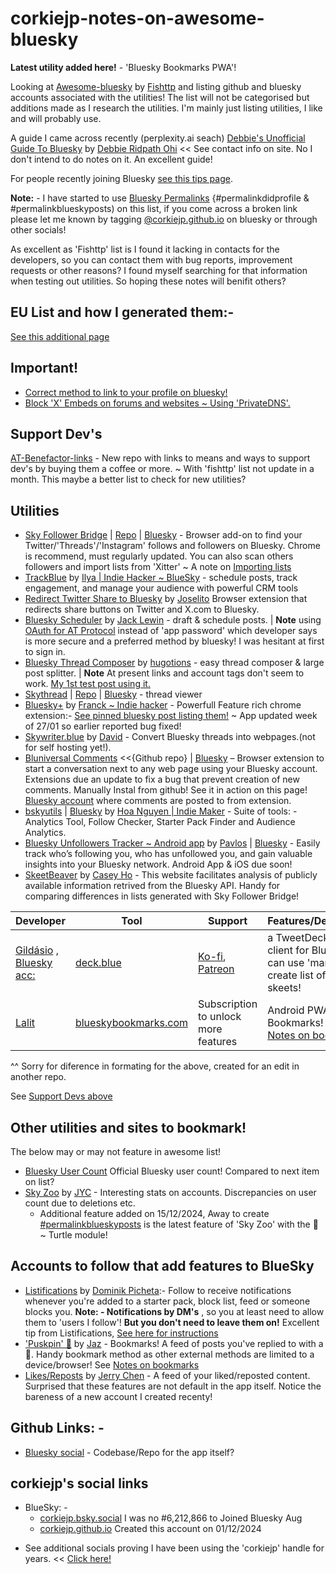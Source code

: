 # corkiejp-notes-on-awesome-bluesky

**Latest utility added here!** - 'Bluesky Bookmarks PWA'!

Looking at [Awesome-bluesky](https://github.com/fishttp/awesome-bluesky) by [Fishttp](https://github.com/fishttp) and listing github and bluesky accounts associated with the utilities!
The list will not be categorised but additions made as I research the utilities. I'm mainly just listing utilities, I like and will probably use.

A guide I came across recently (perplexity.ai seach) [Debbie's Unofficial Guide To Bluesky](https://publish.obsidian.md/debbieohi/bluesky) by [Debbie Ridpath Ohi](https://publish.obsidian.md/debbieohi/contact) << See contact info on site. No I don't intend to do notes on it. An excellent guide! 

For people recently joining Bluesky [see this tips page](/morepages/Tips-Moving-Xitter-to-Bluesky.md).

**Note:** - I have started to use [Bluesky Permalinks](https://blue.mackuba.eu/skythread/?hash=permalinkblueskyposts) {#permalinkdidprofile & #permalinkblueskyposts)
on this list, if you come across a broken link please let me known by tagging [@corkiejp.github.io](https://bsky.app/profile/did:plc:qxlh6bohvep3taqhmtpipx4b) on bluesky or through other socials!

As excellent as 'Fishttp' list is I found it lacking in contacts for the developers, so you can contact them with bug reports, improvement requests or other reasons? I found myself searching for that information when testing out utilities. So hoping these notes will benifit others?


## EU List and how I generated them:-

[See this additional page](how_I_create_my_eu_lists.md)

## Important!

- [Correct method to link to your profile on bluesky!](/morepages/Important-correct_method_to_link_your_profile.md)
- [Block 'X' Embeds on forums and websites ~ Using 'PrivateDNS'.](/morepages/BlockXembeds.md)


## Support Dev's 
[AT-Benefactor-links](https://github.com/PSingletary/AT-Benefactor-links?tab=readme-ov-file#at-benefactor-links) - New repo with links to means and ways to support dev's by buying them a coffee or more. ~ With 'fishttp' list not update in a month. This maybe a better list to check for new utilities?

## Utilities   
- [Sky Follower Bridge](https://www.sky-follower-bridge.dev/) | [Repo](https://github.com/kawamataryo/sky-follower-bridge) | [Bluesky](https://bsky.app/profile/sky-follower-bridge.dev) - Browser add-on to find your Twitter/'Threads'/'Instagram' follows and followers on Bluesky. Chrome is recommend, must regularly updated. You can also scan others followers and import lists from 'Xitter' ~ A note on [Importing lists](how_I_create_my_eu_lists.md)
- [TrackBlue](https://track.blue/) by [Ilya | Indie Hacker ~ BlueSky](https://bsky.app/profile/ilyathedev.bsky.social) - schedule posts, track engagement, and manage your audience with powerful CRM tools
- [Redirect Twitter Share to Bluesky](https://share.notx.blue/) by [Joselito](https://bsky.app/profile/joseli.to) Browser extension that redirects share buttons on Twitter and X.com to Bluesky.
- [Bluesky Scheduler](https://www.blueskyscheduler.com/) by [Jack Lewin](https://bsky.app/profile/jacklewin.com) - draft & schedule posts. | **Note** using [OAuth for AT Protocol](https://docs.bsky.app/blog/oauth-atproto) instead of 'app password' which developer says is more secure and a preferred method by bluesky! I was hesitant at first to sign in.
- [Bluesky Thread Composer](https://bluesky-thread-composer.pages.dev/) by [hugotions](https://bsky.app/profile/hugotions.bsky.social) - easy thread composer & large post splitter. | **Note** At present links and account tags don't seem to work. [My 1st test post using it.](https://corkiejp.github.io/embedwriter.html?url=https://skywriter.blue/pages/did:plc:qxlh6bohvep3taqhmtpipx4b/post/3ld5khcppwh2w)
- [Skythread](https://blue.mackuba.eu/skythread/) | [Repo](https://github.com/mackuba/skythread) | [Bluesky](https://bsky.app/profile/did:plc:oio4hkxaop4ao4wz2pp3f4cr) - thread viewer
- [Bluesky+](https://chromewebstore.google.com/detail/bluesky+/flbheallcbkoaffegmjenkpojhocmdla) by [Franck ~ Indie hacker](https://bsky.app/profile/franck.blue) - Powerfull Feature rich chrome extension:- [See pinned bluesky post listing them!](https://bsky.app/profile/did:plc:h5vg54cmlkpwnz2p3symlm2t/post/3ldj7wsivd22u) ~ App updated week of 27/01 so earlier reported bug fixed!
- [Skywriter.blue](https://skywriter.blue/) by [David](https://bsky.app/profile/did:plc:rgxmjcboeeerlktnw3ff3okh) - Convert Bluesky threads into webpages.(not for self hosting yet!).
- [Bluniversal Comments](https://github.com/joneslloyd/bluniversal-comments) <<{Github repo} | [Bluesky](https://bsky.app/profile/bluniversalcomm.bsky.social) – Browser extension to start a conversation next to any web page using your Bluesky account. Extensions due an update to fix a bug that prevent creation of new comments. Manually Instal from github! See it in action on this page! [Bluesky account](https://bsky.app/profile/bluniversal.bsky.social) where comments are posted to from extension.
- [bskyutils](https://bskyutils.com/) | [Bluesky](https://bsky.app/profile/did:plc:mmjettstvsmnwsa5rmuj4sqp) by [Hoa Nguyen | Indie Maker](https://bsky.app/profile/did:plc:3qkkwy3n623wzlrvduudhp5h) - Suite of tools: - Analytics Tool, Follow Checker, Starter Pack Finder and Audience Analytics.
- [Bluesky Unfollowers Tracker ~ Android app](https://play.google.com/store/apps/details?id=com.bluesky.followers.analyzer) by [Pavlos](https://bsky.app/profile/did:plc:lrjff6lfoc62cmt64ocaa34r) | [Bluesky](https://bsky.app/profile/did:plc:qic76y2rz6hog4ashqm5kvwp) - Easily track who’s following you, who has unfollowed you, and gain valuable insights into your Bluesky network. Android App & iOS due soon!
- [SkeetBeaver](https://skeetbeaver.pages.dev/) by [Casey Ho](https://bsky.app/profile/did:plc:d7nr65djxrudtdg3tslzfiyr) - This website facilitates analysis of publicly available information retrived from the Bluesky API. Handy for comparing differences in lists generated with Sky Follower Bridge!

| Developer | Tool | Support | Features/Description |
|-----------|------|---------|-------------------|
| [Gildásio](https://bsky.app/profile/did:plc:kber7c5xhwah2ocxzuqpytg5) , [Bluesky acc:](https://bsky.app/profile/did:plc:w342borqxtyo2pul67ec2pwt) | [deck.blue](https://deck.blue/) | [Ko-fi](https://ko-fi.com/deck_blue), [Patreon](https://www.patreon.com/deckblue) | a TweetDeck-like client for Bluesky, can use 'mardown' to create list of links in skeets! |
| [Lalit](https://bsky.app/profile/did:plc:tx4quzdjqbupsqasreq4qwph) | [blueskybookmarks.com](https://blueskybookmarks.com/) | Subscription to unlock more features | Android PWA for Bookmarks! See [Notes on bookmarks](/morepages/bookmarksbookmarks.md) |

^^ Sorry for diference in formating for the above, created for an edit in another repo.

See [Support Devs above](#support-devs)


## Other utilities and sites to bookmark!
The below may or may not feature in awesome list!

- [Bluesky User Count](https://bsky-users.theo.io/) Official Bluesky user count! Compared to next item on list?
- [Sky Zoo](https://skyzoo.blue/stats) by [JYC](https://bsky.app/profile/jyc.dev) - Interesting stats on accounts. Discrepancies on user count due to deletions etc.
  - Additional feature added on 15/12/2024, Away to create [#permalinkblueskyposts](https://bsky.app/hashtag/PermalinkBlueskyposts) is the latest feature of 'Sky Zoo' with the 🐢 ~ Turtle module!

  

## Accounts to follow that add features to BlueSky
- [Listifications](https://bsky.app/profile/listifications.app) by [Dominik Picheta](https://bsky.app/profile/did:plc:blbktib4slim5ttdovyu7vii):- Follow to receive notifications whenever you're added to a starter pack, block list, feed or someone blocks you. **Note: - Notifications by DM's** , so you at least need to allow them to 'users I follow'!
 **But you don't need to leave them on!** Excellent tip from Listifications, [See here for instructions](/morepages/Bluesky-Chat-TIP-Listifications.md)
- ['Puskpin' 📌](https://bsky.app/profile/jaz.bsky.social/feed/my-pins) by [Jaz](https://bsky.app/profile/did:plc:q6gjnaw2blty4crticxkmujt) - Bookmarks! A feed of posts you've replied to with a 📌. Handy bookmark method as other external methods are limited to a device/browser! See [Notes on bookmarks](/morepages/bookmarksbookmarks.md)
- [Likes/Reposts](https://goodfeeds.co/likes-media-reposts) by [Jerry Chen](https://bsky.app/profile/jcsalterego.bsky.social) - A feed of your liked/reposted content. Surprised that these features are not default in the app itself. Notice the bareness of a new account I created recenty!

## Github Links: - 
- [Bluesky social](https://github.com/bluesky-social/social-app) - Codebase/Repo for the app itself?



## corkiejp's social links
- BlueSky: -
  - [corkiejp.bsky.social](https://bsky.app/profile/did:plc:lgjvdkqeeutvf7zj6wow3jro) I was no #6,212,866 to Joined Bluesky Aug
  - [corkiejp.github.io](https://bsky.app/profile/did:plc:qxlh6bohvep3taqhmtpipx4b) Created this account on 01/12/2024
* See additional socials proving I have been using the 'corkiejp' handle for years. << [Click here!](corkiejp-socials.md)
  
